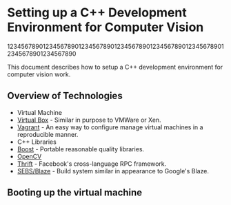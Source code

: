 # Setting up a  C++ Development Environment for Computer Vision

12345678901234567890123456789012345678901234567890123456789012345678901234567890

This document describes how to setup a C++ development environment for computer
vision work.

## Overview of Technologies

* Virtual Machine
 * [Virtual Box](https://www.virtualbox.org/) - Similar in purpose to VMWare or
   Xen.
 * [Vagrant](http://vagrantup.com/) - An easy way to configure manage virtual
   machines in a reproducible manner. 
* C++ Libraries
 * [Boost](http://www.boost.org/) - Portable reasonable quality libraries.
 * [OpenCV](http://opencv.org/)
 * [Thrift](http://thrift.apache.org/) - Facebook's cross-language RPC
   framework.
* [SEBS/Blaze](http://code.google.com/p/sebs/) - Build system similar in
  appearance to Google's Blaze.

## Booting up the virtual machine
